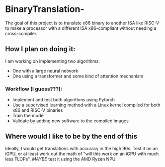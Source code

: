 # BinaryTranslation-
The goal of this project is to translate x86 binary to another ISA like RISC-V to make a processor with a different ISA x86-compliant without needing a cross-compiler.

## How I plan on doing it:
I am working on implementing two algorithms:
* One with a large neural network
* One using a transformer and some kind of attention mechanism

### Workflow (I guess???):
* Implement and test both algorithms using Pytorch
* Use a supervised learning method with a Linux kernel compiled for both x86 and RISC-V binaries
* Train the model
* Validate by adding new software to the compiled images

## Where would I like to be by the end of this
Ideally, I would get translations with accuracy in the high 90s.
Test it on an iGPU, or at least work out the math of "will this work on an iGPU with much less FLOPs".
_MAYBE_ test it using the AMD Ryzen NPU.
